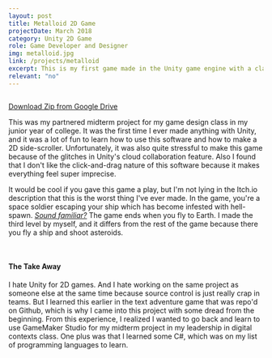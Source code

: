 ```yaml
---
layout: post
title: Metalloid 2D Game
projectDate: March 2018
category: Unity 2D Game
role: Game Developer and Designer
img: metalloid.jpg
link: /projects/metalloid
excerpt: This is my first game made in the Unity game engine with a classmate. It's a 2D platformer shooter.
relevant: "no"
---
```


<img src="https://lizlorena.com/img/metalloidmenu.gif" alt="" class="img-fluid"/>

<p class="caption"><a href="https://github.com/cozymaus/games" target="_blank">Download Zip from Google Drive</a></p>

<p>This was my partnered midterm project for my game design class in my junior year of college. It was the first time I ever made anything with Unity, and it was a lot of fun to learn how to use this software and how to make a 2D side-scroller. Unfortunately, it was also quite stressful to make this game because of the glitches in Unity's cloud collaboration feature. Also I found that I don't like the click-and-drag nature of this software because it makes everything feel super imprecise.</p>

<p>It would be cool if you gave this game a play, but I'm not lying in the Itch.io description that this is the worst thing I've ever made. In the game, you're a space soldier escaping your ship which has become infested with hell-spawn. <a href="https://en.wikipedia.org/wiki/Doom_(1993_video_game)" target="_blank" rel="nofollow"><em>Sound familiar?</em></a> The game ends when you fly to Earth. I made the third level by myself, and it differs from the rest of the game because there you fly a ship and shoot asteroids.</p>

<img src="https://lizlorena.com/img/Metalloid2.png" alt="" class="img-fluid">
<img src="https://lizlorena.com/img/Metalloid3.png" alt="" class="img-fluid">

<h4>The Take Away</h4>

<p>I hate Unity for 2D games. And I hate working on the same project as someone else at the same time because source control is just really crap in teams. But I learned this earlier in the text adventure game that was repo'd on Github, which is why I came into this project with some dread from the beginning. From this experience, I realized I wanted to go back and learn to use GameMaker Studio for my midterm project in my leadership in digital contexts class. One plus was that I learned some C#, which was on my list of programming languages to learn.</p>
